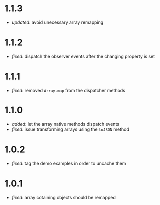 # 1.1.3

- _updated_: avoid unecessary array remapping

# 1.1.2

- _fixed_: dispatch the observer events after the changing property is set

# 1.1.1

- _fixed_: removed `Array.map` from the dispatcher methods

# 1.1.0

- _added_: let the array native methods dispatch events
- _fixed_: issue transforming arrays using the `toJSON` method

# 1.0.2

- _fixed_: tag the demo examples in order to uncache them


# 1.0.1

- _fixed_: array cotaining objects should be remapped
